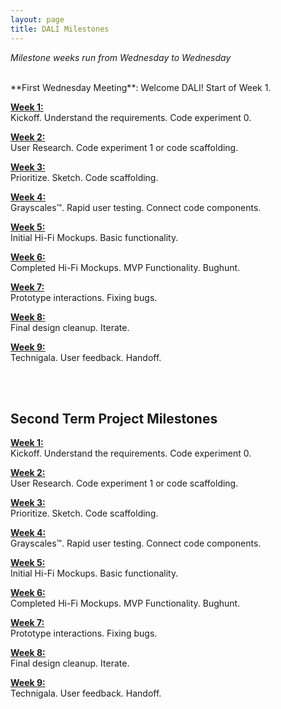 ```yaml
---
layout: page
title: DALI Milestones
---
```



*Milestone weeks run from Wednesday to Wednesday*

<br>
**First Wednesday Meeting**: Welcome DALI! Start of Week 1.

[**Week 1:**](week01/)<br>
Kickoff. Understand the requirements. Code experiment 0.


[**Week 2:**](week02/)<br>
User Research. Code experiment 1 or code scaffolding.


[**Week 3:**](week03/)<br>
Prioritize. Sketch. Code scaffolding.


[**Week 4:**](week04/)<br>
Grayscales™. Rapid user testing. Connect code components.


[**Week 5:**](week05/)<br>
Initial Hi-Fi Mockups. Basic functionality.


[**Week 6:**](week06/)<br>
Completed Hi-Fi Mockups. MVP Functionality. Bughunt.


[**Week 7:**](week07/)<br>
Prototype interactions. Fixing bugs.


[**Week 8:**](week08/)<br>
Final design cleanup. Iterate.


[**Week 9:**](week09/)<br>
Technigala. User feedback. Handoff.

<br>
<br>


## Second Term Project Milestones

[**Week 1:**](week21/)<br>
Kickoff. Understand the requirements. Code experiment 0.


[**Week 2:**](week22/)<br>
User Research. Code experiment 1 or code scaffolding.


[**Week 3:**](week23/)<br>
Prioritize. Sketch. Code scaffolding.


[**Week 4:**](week24/)<br>
Grayscales™. Rapid user testing. Connect code components.


[**Week 5:**](week25/)<br>
Initial Hi-Fi Mockups. Basic functionality.


[**Week 6:**](week26/)<br>
Completed Hi-Fi Mockups. MVP Functionality. Bughunt.


[**Week 7:**](week27/)<br>
Prototype interactions. Fixing bugs.


[**Week 8:**](week28/)<br>
Final design cleanup. Iterate.


[**Week 9:**](week29/)<br>
Technigala. User feedback. Handoff.
